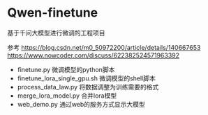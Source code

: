 # Qwen-finetune
基于千问大模型进行微调的工程项目

参考 
https://blog.csdn.net/m0_50972200/article/details/140667653
https://www.nowcoder.com/discuss/622382524571963392


- finetune.py 微调模型的python脚本
- finetune_lora_single_gpu.sh 微调模型的shell脚本
- process_data_law.py 将数据调整为训练需要的格式
- merge_lora_model.py 合并lora模型
- web_demo.py 通过web的服务方式显示大模型

